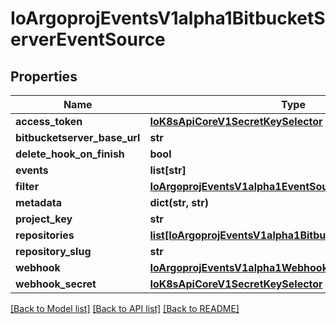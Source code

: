 # IoArgoprojEventsV1alpha1BitbucketServerEventSource

## Properties
Name | Type | Description | Notes
------------ | ------------- | ------------- | -------------
**access_token** | [**IoK8sApiCoreV1SecretKeySelector**](IoK8sApiCoreV1SecretKeySelector.md) |  | [optional] 
**bitbucketserver_base_url** | **str** |  | [optional] 
**delete_hook_on_finish** | **bool** |  | [optional] 
**events** | **list[str]** |  | [optional] 
**filter** | [**IoArgoprojEventsV1alpha1EventSourceFilter**](IoArgoprojEventsV1alpha1EventSourceFilter.md) |  | [optional] 
**metadata** | **dict(str, str)** |  | [optional] 
**project_key** | **str** |  | [optional] 
**repositories** | [**list[IoArgoprojEventsV1alpha1BitbucketServerRepository]**](IoArgoprojEventsV1alpha1BitbucketServerRepository.md) |  | [optional] 
**repository_slug** | **str** |  | [optional] 
**webhook** | [**IoArgoprojEventsV1alpha1WebhookContext**](IoArgoprojEventsV1alpha1WebhookContext.md) |  | [optional] 
**webhook_secret** | [**IoK8sApiCoreV1SecretKeySelector**](IoK8sApiCoreV1SecretKeySelector.md) |  | [optional] 

[[Back to Model list]](../README.md#documentation-for-models) [[Back to API list]](../README.md#documentation-for-api-endpoints) [[Back to README]](../README.md)


